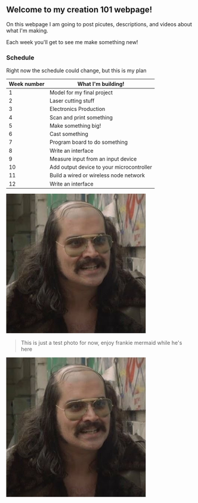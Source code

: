 ## **Welcome to my creation 101 webpage!**

On this webpage I am going to post picutes, descriptions, and videos about what I'm making.  

Each week you'll get to see me make something new!


### Schedule

Right now the schedule could change, but this is my plan

|Week number | What I'm building!|
| --- | --- |
| 1 | Model for my final project |
| 2 | Laser cutting stuff |
| 3 | Electronics Production |
| 4 | Scan and print something |
| 5 | Make something big! |
| 6 | Cast something |
| 7 | Program board to do something |
| 8 | Write an interface |
| 9 | Measure input from an input device |
| 10 | Add output device to your microcontroller |
| 11 |  Build a wired or wireless node network |
| 12 | Write an interface |

![image](Frankie_Mermaid.jpg)
>This is just a test photo for now, enjoy frankie mermaid while he's here

<img src="Frankie_Mermaid.jpg" alt="Italian Trulli">

